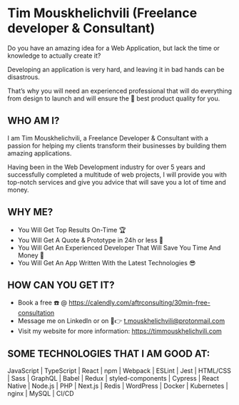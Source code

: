 # Tim Mouskhelichvili (Freelance developer & Consultant)

Do you have an amazing idea for a Web Application, but lack the time or knowledge to actually create it? 

Developing an application is very hard, and leaving it in bad hands can be disastrous. 

That’s why you will need an experienced professional that will do everything from design to launch and will ensure the 🤑 best product quality for you.

## WHO AM I?
I am Tim Mouskhelichvili, a Freelance Developer & Consultant with a passion for helping my clients transform their businesses by building them amazing applications. 

Having been in the Web Development industry for over 5 years and successfully completed a multitude of web projects, I will provide you with top-notch services and give you advice that will save you a lot of time and money.

## WHY ME?
* You Will Get Top Results On-Time 🏆
* You Will Get A Quote & Prototype in 24h or less 💪
* You Will Get An Experienced Developer That Will Save You Time And Money 💸
* You Will Get An App Written With the Latest Technologies 😎

## HOW CAN YOU GET IT?
* Book a free ☎️ @ https://calendly.com/aftrconsulting/30min-free-consultation
* Message me on LinkedIn or on 📧👉 t.mouskhelichvili@protonmail.com
* Visit my website for more information: https://timmouskhelichvili.com

## SOME TECHNOLOGIES THAT I AM GOOD AT:
JavaScript | TypeScript | React | npm | Webpack | ESLint | Jest | HTML/CSS | Sass | GraphQL | Babel | Redux | styled-components | Cypress | React Native | Node.js | PHP | Next.js | Redis | WordPress | Docker | Kubernetes | nginx | MySQL | CI/CD

